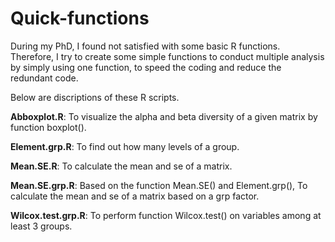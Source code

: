 # Quick-functions

During my PhD, I found not satisfied with some basic R functions. Therefore, I try to create some simple functions to conduct multiple analysis by simply using one function, to speed the coding and reduce the redundant code.

Below are discriptions of these R scripts.

**Abboxplot.R**: To visualize the alpha and beta diversity of a given matrix by function boxplot().

**Element.grp.R**: To find out how many levels of a group.

**Mean.SE.R**: To calculate the mean and se of a matrix.

**Mean.SE.grp.R**: Based on the function Mean.SE() and Element.grp(), To calculate the mean and se of a matrix based on a grp factor.

**Wilcox.test.grp.R**: To perform function Wilcox.test() on variables among at least 3 groups.
